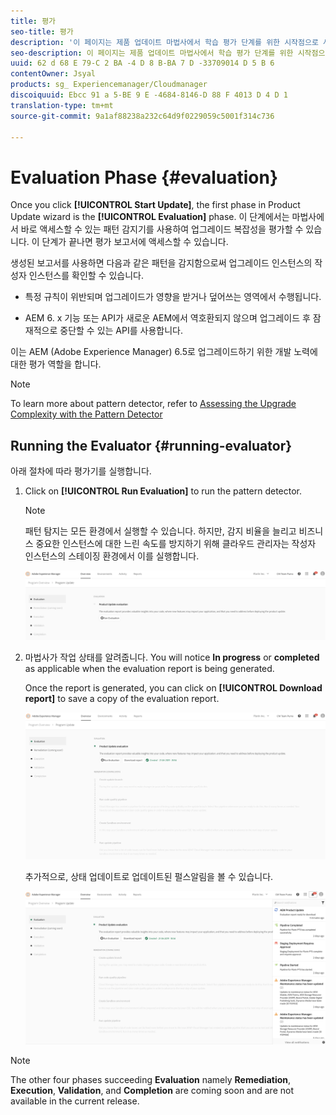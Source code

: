 ```yaml
---
title: 평가
seo-title: 평가
description: '이 페이지는 제품 업데이트 마법사에서 학습 평가 단계를 위한 시작점으로 사용됩니다. '
seo-description: 이 페이지는 제품 업데이트 마법사에서 학습 평가 단계를 위한 시작점으로 사용됩니다.
uuid: 62 d 68 E 79-C 2 BA -4 D 8 B-BA 7 D -33709014 D 5 B 6
contentOwner: Jsyal
products: sg_ Experiencemanager/Cloudmanager
discoiquuid: Ebcc 91 a 5-BE 9 E -4684-8146-D 88 F 4013 D 4 D 1
translation-type: tm+mt
source-git-commit: 9a1af88238a232c64d9f0229059c5001f314c736

---
```



# Evaluation Phase {#evaluation}

Once you click **[!UICONTROL Start Update]**, the first phase in Product Update wizard is the **[!UICONTROL Evaluation]** phase. 이 단계에서는 마법사에서 바로 액세스할 수 있는 패턴 감지기를 사용하여 업그레이드 복잡성을 평가할 수 있습니다. 이 단계가 끝나면 평가 보고서에 액세스할 수 있습니다.

생성된 보고서를 사용하면 다음과 같은 패턴을 감지함으로써 업그레이드 인스턴스의 작성자 인스턴스를 확인할 수 있습니다.

* 특정 규칙이 위반되며 업그레이드가 영향을 받거나 덮어쓰는 영역에서 수행됩니다.

* AEM 6. x 기능 또는 API가 새로운 AEM에서 역호환되지 않으며 업그레이드 후 잠재적으로 중단할 수 있는 API를 사용합니다.

이는 AEM (Adobe Experience Manager) 6.5로 업그레이드하기 위한 개발 노력에 대한 평가 역할을 합니다.

>[!NOTE]
>To learn more about pattern detector, refer to [Assessing the Upgrade Complexity with the Pattern Detector](https://helpx.adobe.com/experience-manager/6-4/sites/deploying/using/pattern-detector.html)

## Running the Evaluator {#running-evaluator}

아래 절차에 따라 평가기를 실행합니다.

1. Click on **[!UICONTROL Run Evaluation]** to run the pattern detector.

   >[!NOTE]
   >패턴 탐지는 모든 환경에서 실행할 수 있습니다. 하지만, 감지 비율을 늘리고 비즈니스 중요한 인스턴스에 대한 느린 속도를 방지하기 위해 클라우드 관리자는 작성자 인스턴스의 스테이징 환경에서 이를 실행합니다.

   ![](assets/Run-Evaluation.png)

1. 마법사가 작업 상태를 알려줍니다. You will notice **In progress** or **completed** as applicable when the evaluation report is being generated.

   Once the report is generated, you can click on **[!UICONTROL Download report]** to save a copy of the evaluation report.

   ![](assets/Evaluation-1.png)

   추가적으로, 상태 업데이트로 업데이트된 펄스알림을 볼 수 있습니다.

   ![](assets/Evaluation-pulse-notification.png)

>[!NOTE]
>The other four phases succeeding **Evaluation** namely **Remediation**, **Execution**, **Validation**, and **Completion** are coming soon and are not available in the current release.

